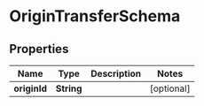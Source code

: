 

# OriginTransferSchema


## Properties

Name | Type | Description | Notes
------------ | ------------- | ------------- | -------------
**originId** | **String** |  |  [optional]



